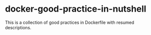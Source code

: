 # docker-good-practice-in-nutshell
This is a collection of good practices in Dockerfile with resumed descriptions.
